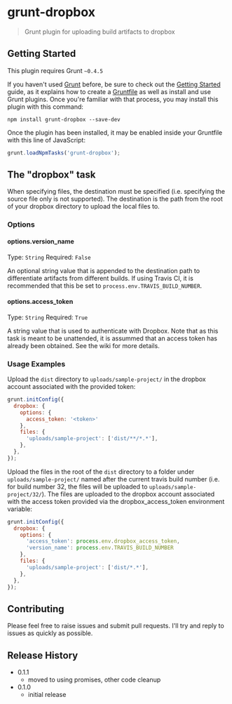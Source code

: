 # grunt-dropbox

> Grunt plugin for uploading build artifacts to dropbox

## Getting Started
This plugin requires Grunt `~0.4.5`

If you haven't used [Grunt](http://gruntjs.com/) before, be sure to check out the [Getting Started](http://gruntjs.com/getting-started) guide, as it explains how to create a [Gruntfile](http://gruntjs.com/sample-gruntfile) as well as install and use Grunt plugins. Once you're familiar with that process, you may install this plugin with this command:

```shell
npm install grunt-dropbox --save-dev
```

Once the plugin has been installed, it may be enabled inside your Gruntfile with this line of JavaScript:

```js
grunt.loadNpmTasks('grunt-dropbox');
```

## The "dropbox" task

When specifying files, the destination must be specified (i.e. specifying the source file only is not supported). The destination is the path from the root of your dropbox directory to upload the local files to.

### Options

#### options.version_name
Type: `String`
Required: `False`

An optional string value that is appended to the destination path to differentiate artifacts from different builds. If using Travis CI, it is recommended that this be set to `process.env.TRAVIS_BUILD_NUMBER`.

#### options.access_token
Type: `String`
Required: `True`

A string value that is used to authenticate with Dropbox. Note that as this task is meant to be unattended, it is assummed that an access token has already been obtained. See the wiki for more details.

### Usage Examples

Upload the `dist` directory to `uploads/sample-project/` in the dropbox account associated with the provided token:
```js
grunt.initConfig({
  dropbox: {
    options: {
      access_token: '<token>'
    },
    files: {
      'uploads/sample-project': ['dist/**/*.*'],
    },
  },
});
```

Upload the files in the root of the `dist` directory to a folder under `uploads/sample-project/` named after the current travis build number (i.e. for build number 32, the files will be uploaded to `uploads/sample-project/32/`). The files are uploaded to the dropbox account associated with the access token provided via the dropbox\_access\_token environment variable:
```js
grunt.initConfig({
  dropbox: {
    options: {
      'access_token': process.env.dropbox_access_token,
      'version_name': process.env.TRAVIS_BUILD_NUMBER
    },
    files: {
      'uploads/sample-project': ['dist/*.*'],
    },
  },
});
```

## Contributing
Please feel free to raise issues and submit pull requests. I'll try and reply to issues as quickly as possible.

## Release History
* 0.1.1
  * moved to using promises, other code cleanup
* 0.1.0
  * initial release

